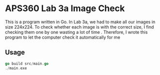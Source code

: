 # APS360 Lab 3a Image Check

This is a program written in Go. In Lab 3a, we had to make all our images in size 224x224. 
To check whether each image is with the correct size, I find checking them one by one wasting a lot of time .
Therefore, I wrote this program to let the computer check it automatically for me

## Usage
```go
go build src/main.go
./main.exe
```
